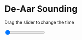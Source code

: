 <h1>De-Aar Sounding</h1>
<p>Drag the slider to change the time</p>

<div class="slidecontainer">
<input oninput='setImage(this)' class="slider" type="range" min="0" max="6" value="0" step="1" />
<img id='img'/>
</div>

<script>
var img = document.getElementById('img');
var img_array = ['/assets/images/skwt/skd_dea_wrfout_d01_2020-06-02_12:00:00.png',
'/assets/images/skwt/skd_dea_wrfout_d01_2020-06-02_18:00:00.png',
'/assets/images/skwt/skd_dea_wrfout_d01_2020-06-03_00:00:00.png',
'/assets/images/skwt/skd_dea_wrfout_d01_2020-06-03_06:00:00.png',
'/assets/images/skwt/skd_dea_wrfout_d01_2020-06-03_12:00:00.png',
'/assets/images/skwt/skd_dea_wrfout_d01_2020-06-03_18:00:00.png',];
function setImage(obj)
{
        var value = obj.value;
        img.src = img_array[value];

}
</script>
